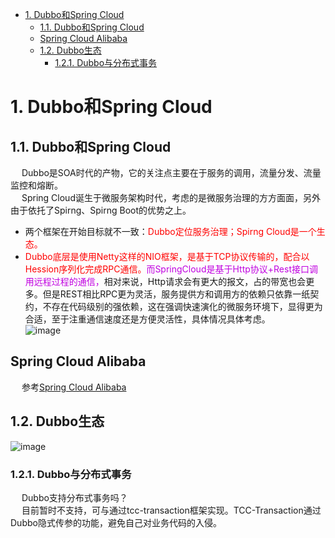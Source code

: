 
<!-- TOC -->

- [1. Dubbo和Spring Cloud](#1-dubbo和spring-cloud)
    - [1.1. Dubbo和Spring Cloud](#11-dubbo和spring-cloud)
    - [Spring Cloud Alibaba](#spring-cloud-alibaba)
    - [1.2. Dubbo生态](#12-dubbo生态)
        - [1.2.1. Dubbo与分布式事务](#121-dubbo与分布式事务)

<!-- /TOC -->

# 1. Dubbo和Spring Cloud
## 1.1. Dubbo和Spring Cloud  
&emsp; Dubbo是SOA时代的产物，它的关注点主要在于服务的调用，流量分发、流量监控和熔断。  
&emsp; Spring Cloud诞生于微服务架构时代，考虑的是微服务治理的方方面面，另外由于依托了Spirng、Spirng Boot的优势之上。  

* 两个框架在开始目标就不一致：<font color = "red">Dubbo定位服务治理；Spirng Cloud是一个生态。</font>  
* <font color = "red">Dubbo底层是使用Netty这样的NIO框架，是基于TCP协议传输的，配合以Hession序列化完成RPC通信。</font><font color = "clime">而SpringCloud是基于Http协议+Rest接口调用远程过程的通信，</font>相对来说，Http请求会有更大的报文，占的带宽也会更多。但是REST相比RPC更为灵活，服务提供方和调用方的依赖只依靠一纸契约，不存在代码级别的强依赖，这在强调快速演化的微服务环境下，显得更为合适，至于注重通信速度还是方便灵活性，具体情况具体考虑。  
![image](https://gitee.com/wt1814/pic-host/raw/master/images/microService/Dubbo/dubbo-14.png)  

## Spring Cloud Alibaba
&emsp; 参考[Spring Cloud Alibaba](/docs/microService/dubbo/SpringCloudAlibaba.md)  



## 1.2. Dubbo生态
![image](https://gitee.com/wt1814/pic-host/raw/master/images/microService/Dubbo/dubbo-65.png)   

### 1.2.1. Dubbo与分布式事务  
&emsp; Dubbo支持分布式事务吗？   
&emsp; 目前暂时不支持，可与通过tcc-transaction框架实现。TCC-Transaction通过Dubbo隐式传参的功能，避免自己对业务代码的入侵。 
